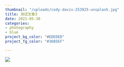 ```yaml
---
thumbnail: "/uploads/cody-davis-253925-unsplash.jpg"
title: 测试文章3
date: 2021-05-30
categories:
- photography
- blue
project_bg_color: "#EDEDED"
project_fg_color: "#36B5EF"

---
```

![](/uploads/cody-davis-253925-unsplash.jpg)